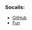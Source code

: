 ### Socails:
- [GitHub](https://github.com/Pigloverplanet)
- [Fun](https://www.youtube.com/watch?v=dQw4w9WgXcQ)
